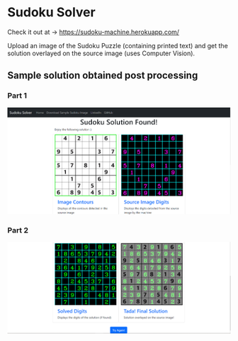 # Sudoku Solver

Check it out at -> https://sudoku-machine.herokuapp.com/

Upload an image of the Sudoku Puzzle (containing printed text) and get the solution overlayed on the source image (uses Computer Vision).

## Sample solution obtained post processing  

### Part 1  
![Sudoku Sample Solution Part 1](https://github.com/NaruBeast/sudoku-solver/blob/main/solution-1.PNG?raw=true)
### Part 2  
![Sudoku Sample Solution Part 2](https://github.com/NaruBeast/sudoku-solver/blob/main/solution-2.PNG?raw=true)
